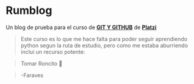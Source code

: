 # Rumblog
Un blog de prueba para el curso de [**GIT Y GITHUB**](http://https://platzi.com/cursos/git-github/ "GIT Y GITHUB") de [**Platzi**](http://https://platzi.com/ "platzi")

>Este curso es lo que me hace falta para poder seguir aprendiendo python segun la ruta de estudio, pero como me estaba aburriendo inclui un recurso potente:

> Tomar Roncito 🥃

>-Faraves